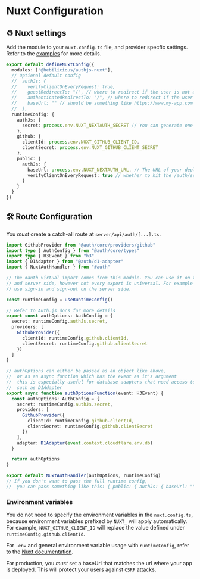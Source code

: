 # Nuxt Configuration

## ⚙️ Nuxt settings

Add the module to your `nuxt.config.ts` file, and provider specfic settings.
Refer to the [examples](https://github.com/Hebilicious/authjs-nuxt-examples) for more details.

```ts
export default defineNuxtConfig({
  modules: ["@hebilicious/authjs-nuxt"],
  // Optional default config
  //  authJs: {
  //    verifyClientOnEveryRequest: true,
  //    guestRedirectTo: "/", // where to redirect if the user is not authenticated
  //    authenticatedRedirectTo: "/", // where to redirect if the user is authenticated
  //    baseUrl: "" // should be something like https://www.my-app.com
  //  },
  runtimeConfig: {
    authJs: {
      secret: process.env.NUXT_NEXTAUTH_SECRET // You can generate one with `openssl rand -base64 32`
    },
    github: {
      clientId: process.env.NUXT_GITHUB_CLIENT_ID,
      clientSecret: process.env.NUXT_GITHUB_CLIENT_SECRET
    },
    public: {
      authJs: {
        baseUrl: process.env.NUXT_NEXTAUTH_URL, // The URL of your deployed app (used for origin Check in production)
        verifyClientOnEveryRequest: true // whether to hit the /auth/session endpoint on every client request
      }
    }
  }
})
```

## 🛠️ Route Configuration

You *must* create a catch-all route at `server/api/auth/[...].ts`.

```ts
import GithubProvider from "@auth/core/providers/github"
import type { AuthConfig } from "@auth/core/types"
import type { H3Event } from "h3"
import { D1Adapter } from "@auth/d1-adapter"
import { NuxtAuthHandler } from "#auth"

// The #auth virtual import comes from this module. You can use it on the client
// and server side, however not every export is universal. For example do not
// use sign-in and sign-out on the server side.

const runtimeConfig = useRuntimeConfig()

// Refer to Auth.js docs for more details
export const authOptions: AuthConfig = {
  secret: runtimeConfig.authJs.secret,
  providers: [
    GithubProvider({
      clientId: runtimeConfig.github.clientId,
      clientSecret: runtimeConfig.github.clientSecret
    })
  ]
}

// authOptions can either be passed as an object like above,
//  or as an async function which has the event as it's argument
//  this is especially useful for database adapters that need access to the event object,
//  such as D1Adapter
export async function authOptionsFunction(event: H3Event) {
  const authOptions: AuthConfig = {
    secret: runtimeConfig.authJs.secret,
    providers: [
      GithubProvider({
        clientId: runtimeConfig.github.clientId,
        clientSecret: runtimeConfig.github.clientSecret
      })
    ],
    adapter: D1Adapter(event.context.cloudflare.env.db)
  }

  return authOptions
}

export default NuxtAuthHandler(authOptions, runtimeConfig)
// If you don't want to pass the full runtime config,
//  you can pass something like this: { public: { authJs: { baseUrl: "" } } }
```

### Environment variables

You do not need to specify the environment variables in the `nuxt.config.ts`, because environment variables prefixed by `NUXT_` will apply automatically.
For example, `NUXT_GITHUB_CLIENT_ID` will replace the value defined under `runtimeConfig.github.clientId`.

For `.env` and general environment variable usage with `runtimeConfig`, refer to the [Nuxt documentation](https://nuxt.com/docs/guide/going-further/runtime-config).

For production, you *must* set a baseUrl that matches the url where your app is deployed. This will protect your users against `CSRF` attacks.

